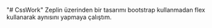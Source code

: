 "# CssWork" 
Zeplin üzerinden bir tasarımı bootstrap kullanmadan flex kullanarak aynısını yapmaya çalıştım.
